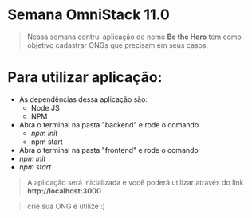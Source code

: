 # Semana OmniStack 11.0

> Nessa semana contruí aplicação de nome **Be the Hero**
tem como objetivo cadastrar ONGs que precisam em seus casos.


# Para utilizar aplicação: 
- As dependências dessa aplicação são: 
	- Node JS
	- NPM
- Abra o terminal na pasta "backend" e rode o comando 
	- *npm init* 
	- npm start
- Abra o terminal na pasta "frontend" e rode o comando
 - *npm init*
- *npm start*

> A aplicação será inicializada e você poderá utilizar através do link **http://localhost:3000**

> crie sua ONG e utilize :) 
 
